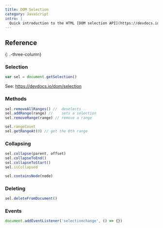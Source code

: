 ```yaml
---
title: DOM Selection
category: JavaScript
intro: |
  Quick introduction to the HTML [DOM selection API](https://devdocs.io/dom/selection).
---
```


## Reference
{: .-three-column}

### Selection

```js
var sel = document.getSelection()
```

See: <https://devdocs.io/dom/selection>

### Methods

```js
sel.removeAllRanges() //  deselects
sel.addRange(range) //    sets a selection
sel.removeRange(range) // remove a range
```

```js
sel.rangeCount
sel.getRangeAt(0) // get the 0th range
```

### Collapsing

```js
sel.collapse(parent, offset)
sel.collapseToEnd()
sel.collapseToStart()
sel.isCollapsed
```

```js
sel.containsNode(node)
```

### Deleting

```js
sel.deleteFromDocument()
```

### Events

```js
document.addEventListener('selectionchange', () => {})
```
